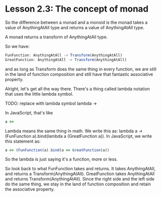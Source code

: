 # Lesson 2.3: The concept of monad 

So the difference between a monad and a monoid is the monad takes a value of
AnythingAtAll type and returns a value of AnythingAtAll type.

A monad returns a transform of AnythingAtAll type.

So we have:

```javascript
FunFunction: AnythingAtAll -> Transform(AnythingAtAll)
GreatFunction: AnythingAtAll -> Transform(AnythingAtAll)
```

and as long as Transform does the same thing in every function, we are still in
the land of function composition and still have that fantastic associative
property. 

Alright, let's get all the way there. There's a thing called lambda notation
that uses the little lambda symbol. 

TODO: replace with lambda symbol
lambda -> 

In JavaScript, that's like

```javascript
a => 
```

Lambda means the same thing in math. We write this as: lambda a -> (FunFunction a).bind(lambda a (GreatFunction a)). In
JavaScript, we write this statement as:

```javascript
a => (FunFunction(a).bind(a => GreatFunction(a))
```

So the lambda is just saying it's a function, more or less.

So look back to what FunFunction takes and returns. It takes AnythingAtAll, and
returns a Transform(AnythingAtAll). GreatFunction takes AnythingAtAll and
returns Transform(AnythingAtAll). Since the right side and the left side do the
same thing, we stay in the land of function composition and retain the
associative property. 
